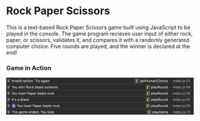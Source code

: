 # Rock Paper Scissors

This is a text-based Rock Paper Scissors game built using JavaScript to be played in the console. The game program recieves user input of either rock, paper, or scissors, validates it, and compares it with a randomly generated computer choice. Five rounds are played, and the winner is declared at the end!

### Game in Action

![Image of a game state](./rock-paper-scissor-play.png)

